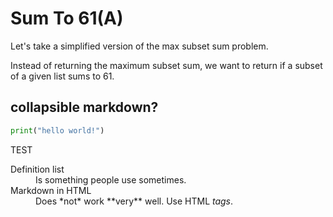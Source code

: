 # Sum To 61(A)

Let's take a simplified version of the max subset sum problem. 

Instead of returning the maximum subset sum, we want to return if a subset of a given list sums to 61.

## collapsible markdown?


```python
print("hello world!")
```

TEST


<dl>
  <dt>Definition list</dt>
  <dd>Is something people use sometimes.</dd>

  <dt>Markdown in HTML</dt>
  <dd>Does *not* work **very** well. Use HTML <em>tags</em>.</dd>
</dl>
